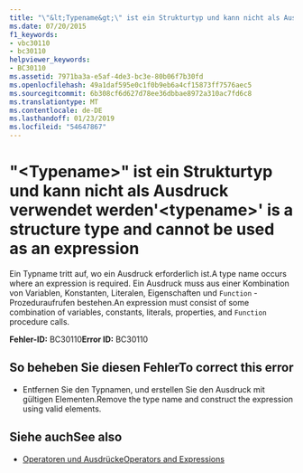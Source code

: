 ```yaml
---
title: "\"&lt;Typename&gt;\" ist ein Strukturtyp und kann nicht als Ausdruck verwendet werden"
ms.date: 07/20/2015
f1_keywords:
- vbc30110
- bc30110
helpviewer_keywords:
- BC30110
ms.assetid: 7971ba3a-e5af-4de3-bc3e-80b06f7b30fd
ms.openlocfilehash: 49a1daf595e0c1f0b9eb6a4cf15873ff7576aec5
ms.sourcegitcommit: 6b308cf6d627d78ee36dbbae8972a310ac7fd6c8
ms.translationtype: MT
ms.contentlocale: de-DE
ms.lasthandoff: 01/23/2019
ms.locfileid: "54647867"
---
```

# <a name="lttypenamegt-is-a-structure-type-and-cannot-be-used-as-an-expression"></a><span data-ttu-id="df0ec-102">"&lt;Typename&gt;" ist ein Strukturtyp und kann nicht als Ausdruck verwendet werden</span><span class="sxs-lookup"><span data-stu-id="df0ec-102">'&lt;typename&gt;' is a structure type and cannot be used as an expression</span></span>
<span data-ttu-id="df0ec-103">Ein Typname tritt auf, wo ein Ausdruck erforderlich ist.</span><span class="sxs-lookup"><span data-stu-id="df0ec-103">A type name occurs where an expression is required.</span></span> <span data-ttu-id="df0ec-104">Ein Ausdruck muss aus einer Kombination von Variablen, Konstanten, Literalen, Eigenschaften und `Function` -Prozeduraufrufen bestehen.</span><span class="sxs-lookup"><span data-stu-id="df0ec-104">An expression must consist of some combination of variables, constants, literals, properties, and `Function` procedure calls.</span></span>  
  
 <span data-ttu-id="df0ec-105">**Fehler-ID:** BC30110</span><span class="sxs-lookup"><span data-stu-id="df0ec-105">**Error ID:** BC30110</span></span>  
  
## <a name="to-correct-this-error"></a><span data-ttu-id="df0ec-106">So beheben Sie diesen Fehler</span><span class="sxs-lookup"><span data-stu-id="df0ec-106">To correct this error</span></span>  
  
-   <span data-ttu-id="df0ec-107">Entfernen Sie den Typnamen, und erstellen Sie den Ausdruck mit gültigen Elementen.</span><span class="sxs-lookup"><span data-stu-id="df0ec-107">Remove the type name and construct the expression using valid elements.</span></span>  
  
## <a name="see-also"></a><span data-ttu-id="df0ec-108">Siehe auch</span><span class="sxs-lookup"><span data-stu-id="df0ec-108">See also</span></span>
- [<span data-ttu-id="df0ec-109">Operatoren und Ausdrücke</span><span class="sxs-lookup"><span data-stu-id="df0ec-109">Operators and Expressions</span></span>](../../visual-basic/programming-guide/language-features/operators-and-expressions/index.md)
